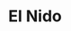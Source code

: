 ---
title : El Nido
layout: negocio
slogan: Desde 1971, es uno de los restaurantes más importantes de la región; especialistas en llevar las mejores carnes del carbón a tu mesa. 
web: 
categoria: restaurant
imagenes: ["/assets/img/directorio/el-nido.png.webp"]
direccion: Blvd. Benito Juárez 67, Zona Centro, 22710 Rosarito, B.C. 
estado: Baja California
municipio: Rosarito
codigo: 22710
latitude: 32.338892
longitude: -117.055899
telefono: 661 612 1430
cocina: restaurant
rango: $$
facebook: https://www.facebook.com/NidoSteakHouse
instagram: 
whatsapp: 
horariodeservicio: Lunes a Domingo 8:00 PM - 22:00 PM
descripcion: Restaurante El Nido te ofrece una variedad de platilos de alta calidad, contando un excelente servicio.
---